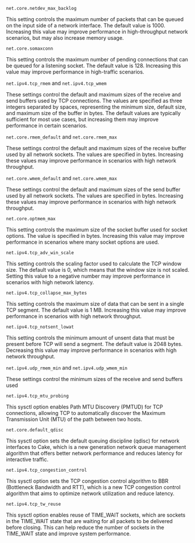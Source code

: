 `net.core.netdev_max_backlog`

This setting controls the maximum number of packets that can be queued on the input side of a network interface. The default value is 1000. Increasing this value may improve performance in high-throughput network scenarios, but may also increase memory usage.

`net.core.somaxconn`

This setting controls the maximum number of pending connections that can be queued for a listening socket. The default value is 128. Increasing this value may improve performance in high-traffic scenarios.

`net.ipv4.tcp_rmem` and `net.ipv4.tcp_wmem`

These settings control the default and maximum sizes of the receive and send buffers used by TCP connections. The values are specified as three integers separated by spaces, representing the minimum size, default size, and maximum size of the buffer in bytes. The default values are typically sufficient for most use cases, but increasing them may improve performance in certain scenarios.

`net.core.rmem_default` and `net.core.rmem_max`

These settings control the default and maximum sizes of the receive buffer used by all network sockets. The values are specified in bytes. Increasing these values may improve performance in scenarios with high network throughput.

`net.core.wmem_default` and `net.core.wmem_max`

These settings control the default and maximum sizes of the send buffer used by all network sockets. The values are specified in bytes. Increasing these values may improve performance in scenarios with high network throughput.

`net.core.optmem_max`

This setting controls the maximum size of the socket buffer used for socket options. The value is specified in bytes. Increasing this value may improve performance in scenarios where many socket options are used.

`net.ipv4.tcp_adv_win_scale`

This setting controls the scaling factor used to calculate the TCP window size. The default value is 0, which means that the window size is not scaled. Setting this value to a negative number may improve performance in scenarios with high network latency.

`net.ipv4.tcp_collapse_max_bytes`

This setting controls the maximum size of data that can be sent in a single TCP segment. The default value is 1 MB. Increasing this value may improve performance in scenarios with high network throughput.

`net.ipv4.tcp_notsent_lowat`

This setting controls the minimum amount of unsent data that must be present before TCP will send a segment. The default value is 2048 bytes. Decreasing this value may improve performance in scenarios with high network throughput.

`net.ipv4.udp_rmem_min` and `net.ipv4.udp_wmem_min`

These settings control the minimum sizes of the receive and send buffers used

`net.ipv4.tcp_mtu_probing`

This sysctl option enables Path MTU Discovery (PMTUD) for TCP connections, allowing TCP to automatically discover the Maximum Transmission Unit (MTU) of the path between two hosts.

`net.core.default_qdisc`

This sysctl option sets the default queuing discipline (qdisc) for network interfaces to Cake, which is a new generation network queue management algorithm that offers better network performance and reduces latency for interactive traffic.

`net.ipv4.tcp_congestion_control`

This sysctl option sets the TCP congestion control algorithm to BBR (Bottleneck Bandwidth and RTT), which is a new TCP congestion control algorithm that aims to optimize network utilization and reduce latency.

`net.ipv4.tcp_tw_reuse`

This sysctl option enables reuse of TIME_WAIT sockets, which are sockets in the TIME_WAIT state that are waiting for all packets to be delivered before closing. This can help reduce the number of sockets in the TIME_WAIT state and improve system performance.